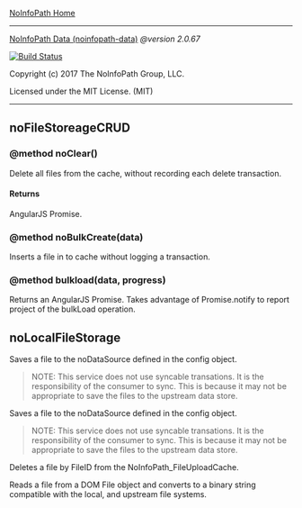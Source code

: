 [NoInfoPath Home](http://gitlab.imginconline.com/noinfopath/noinfopath/wikis/home)

___

[NoInfoPath Data (noinfopath-data)](home) *@version 2.0.67*

[![Build Status](http://gitlab.imginconline.com:8081/buildStatus/icon?job=noinfopath-data&build=6)](http://gitlab.imginconline.com/job/noinfopath-data/6/)

Copyright (c) 2017 The NoInfoPath Group, LLC.

Licensed under the MIT License. (MIT)

___


noFileStoreageCRUD
------------------

### @method noClear()

Delete all files from the cache, without recording each delete transaction.

#### Returns
AngularJS Promise.

### @method noBulkCreate(data)

Inserts a file in to cache without logging a transaction.

### @method bulkload(data, progress)

Returns an AngularJS Promise.  Takes advantage of
Promise.notify to report project of the bulkLoad operation.

noLocalFileStorage
------------------


Saves a file to the noDataSource defined in the config object.

> NOTE: This service does not use syncable transations. It is the responsibility of the consumer to sync.  This is because it may not be appropriate to save the files to the upstream data store.



Saves a file to the noDataSource defined in the config object.

> NOTE: This service does not use syncable transations. It is the responsibility of the consumer to sync.  This is because it may not be appropriate to save the files to the upstream data store.



Deletes a file by FileID from the NoInfoPath_FileUploadCache.


Reads a file from a DOM File object and converts to a binary
string compatible with the local, and upstream file systems.

